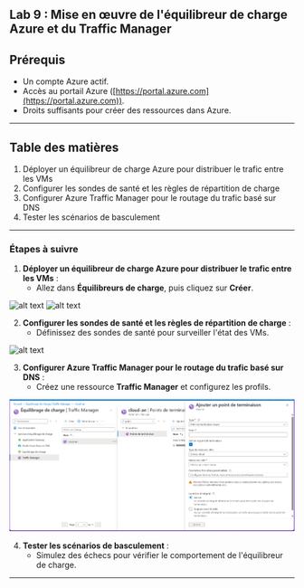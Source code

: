 
## Lab 9 : Mise en œuvre de l'équilibreur de charge Azure et du Traffic Manager

## Prérequis

- Un compte Azure actif.
- Accès au portail Azure ([https://portal.azure.com](https://portal.azure.com)).
- Droits suffisants pour créer des ressources dans Azure.

---

## Table des matières

1. Déployer un équilibreur de charge Azure pour distribuer le trafic entre les VMs
2. Configurer les sondes de santé et les règles de répartition de charge
3. Configurer Azure Traffic Manager pour le routage du trafic basé sur DNS
4. Tester les scénarios de basculement

---


### Étapes à suivre

1. **Déployer un équilibreur de charge Azure pour distribuer le trafic entre les VMs** :
   - Allez dans **Équilibreurs de charge**, puis cliquez sur **Créer**.

![alt text](<création de l'equilibrage de ccharge.png>)
![alt text](<création de l'equilibrage de pools.png>)

2. **Configurer les sondes de santé et les règles de répartition de charge** :
   - Définissez des sondes de santé pour surveiller l'état des VMs.

![alt text](<sonde d'integrité(probes).png>)

3. **Configurer Azure Traffic Manager pour le routage du trafic basé sur DNS** :
   - Créez une ressource **Traffic Manager** et configurez les profils.

![alt text](<ajout de point de terminaison dans mon trafic manager.png>)

4. **Tester les scénarios de basculement** :
   - Simulez des échecs pour vérifier le comportement de l'équilibreur de charge.

  

---